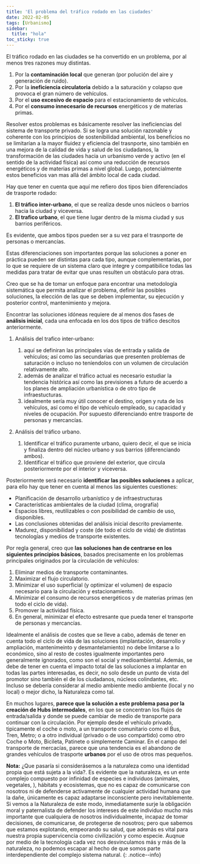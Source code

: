 ```yaml
---
title: 'El problema del tráfico rodado en las ciudades'
date: 2022-02-05
tags: [Urbanismo]
sidebar: 
  title: "hola"
toc_sticky: true
---
```


El tráfico rodado en las ciudades se ha convertido en un problema, por al menos tres razones muy distintas.
1. Por la **contaminación local** que generan (por polución del aire y generación de ruido).
2. Por la **ineficiencia circulatoria** debido a la saturación y colapso que provoca el gran número de vehículos.
3. Por el **uso excesivo de espacio** para el estacionamiento de vehículos.
4. Por el **consumo innecesario de recursos** energéticos y de materias primas.

Resolver estos problemas es básicamente resolver las ineficiencias del sistema de transporte privado. Si se logra una solución razonable y coherente con los principios de sostenibilidad ambiental, los beneficios no se limitarían a la mayor fluidez y eficiencia del trasnporte, sino también en una mejora de la calidad de vida y salud de los ciudadanos, la transformación de las ciudades hacia un urbanismo verde y activo (en el sentido de la actividad física) así como una reducción de recursos energéticos y de materias primas a nivel global. Luego, potencialmente estos beneficios van mas allá del ámbito local de cada ciudad.

Hay que tener en cuenta que aquí me refiero dos tipos bien diferenciados de trasporte rodado:
1. **El tráfico inter-urbano**, el que se realiza desde unos núcleos o barrios hacia la ciudad y viceversa.
2. **El trafico urbano**, el que tiene lugar dentro de la misma ciudad y sus barrios periféricos. 

Es evidente, que ambos tipos pueden ser a su vez para el trasnporte de personas o mercancías. 

Estas diferenciaciones son importantes porque las soluciones a poner en práctica pueden ser distintas para cada tipo, aunque complementarias, por lo que se requiere de un sistema claro que integre y compatibilice todas las medidas para tratar de evitar que unas resulten un obstáculo para otras.

Creo que se ha de tomar un enfoque para encontrar una metodología sistemática que permita analizar el problema, definir las posibles soluciones, la elección de las que se deben implementar, su ejecución y posterior control, mantenimiento y mejora.

Encontrar las soluciones idóneas requiere de al menos dos fases de **análisis inicial**, cada una enfocada en los dos tipos de tráfico descitos anteriormente.
1. Análisis del trafico inter-urbano:
	1. aquí se definiran las principales vías de entrada y salida de vehículos; así como las secundarias que presenten problemas de saturación o incluso no teníendolos con un volumen de circulación relativamente alto.
	2. además de analizar el tráfico actual es necesario estudiar la tendencia histórica así como las previsiones a futuro de acuerdo a los planes de ampliación urbanística o de otro tipo de infraestucturas.
	3. idealmente sería muy útil conocer el destino, origen y ruta de los vehículos, así como el tipo de vehículo empleado, su capacidad y niveles de ocupación. Por supuesto diferenciando entre trasporte de personas y mercancías.

2. Análisis del tráfico urbano.
	1. Identificar el tráfico puramente urbano, quiero decir, el que se inicia y finaliza dentro del núcleo urbano y sus barrios (diferenciando ambos).
	2. Identificar el tráfico que proviene del exterior, que circula posteriormente por el interior y viceversa.


Posteriormente será necesario **identificar las posibles soluciones** a aplicar, para ello hay que tener en cuenta al menos las siguientes cuestiones:
- Planificación de desarrollo urbanístico y de infraestructuras
- Características ambientales de la ciudad (clima, orografía)
- Espacios libres, reutilizables o con posibilidad de cambio de uso, disponibles.
- Las conclusiones obtenidas del análisis inicial descrito previamente.
- Madurez, disponibilidad y coste (de todo el ciclo de vida) de distintas tecnologías y medios de transporte existentes.

Por regla general, creo que **las soluciones han de centrarse en los siguientes principios básicos**, basados precisamente en los problemas principales originados por la circulación de vehículos:
1. Eliminar medios de transporte contaminantes.
2. Maximizar el flujo circulatorio.
3. Minimizar el uso superficial (y optimizar el volumen) de espacio necesario para la circulación y estacionamiento.
4. Minimizar el consumo de recursos energéticos y de materias primas (en todo el ciclo de vida).
5. Promover la actividad física.
6. En general, minimizar el efecto estresante que pueda tener el transporte de personas y mercancías.

Idealmente el análisis de costes que se lleve a cabo, además de tener en cuenta todo el ciclo de vida de las soluciones (implantación, desarrollo y ampliación, mantenimeinto y desmantelamiento) no debe limitarse a lo económico, sino al resto de costes igualmente importantes pero generalmente ignorados, como son el social y medioambiental. Además, se debe de tener en cuenta el impacto total de las soluciones a implantar en todas las partes interesadas, es decir, no solo desde un punto de vista del promotor sino también el de los ciudadanos, núcleos colindantes, etc. Incluso se debería considerar al medio ambiente medio ambiente (local y no local) o mejor dicho, la Naturaleza como tal.

En muchos lugares, **parece que la solución a este problema pasa por la creación de Hubs intermodales**, en los que se concentran los flujos de entrada/salida y donde se puede cambiar de medio de transporte para continuar con la circulación. Por ejemplo desde el vehículo privado, tipicamente el coche o moto, a un transporte comunitario como el Bus, Tren, Metro; o a otro individual (privado o de uso compartido) como otro Coche o Moto, Bicileta, Patinete o simplemente Caminar. En el campo del transporte de mercacías, parece que una tendencia es el abandono de grandes vehículos de trasporte **urbanos** por el uso de otros mas pequeños.

**Nota:** ¿Que pasaría si considerásemos a la naturaleza como una identidad propia que está sujeta a la vida?. Es evidente que la naturaleza, es un ente complejo compuesto por infinidad de especies e individuos (animales, vegetales, ), hábitats y ecosistemas, que no es capaz de comunicarse con nosotros ni de defenderse activamente de cualquier actividad humana que la dañe, únicamente es capaz adaptarse inconsciente pero inevitablemente. Si vemos a la Naturaleza de este modo, inmediatamente surje la obligación moral y paternalista de defender los intereses de este individuo mucho más importante que cualquiera de nosotros individualmente, incapaz de tomar decisiones, de comunicarse, de protegerse de nosotros; pero que sabemos que estamos explotando, empeorando su salud, que además es vital para nuestra propia supervicencia como civilización y como especie. Auqnue por medio de la tecnología cada vez nos desvinculamos más y más de la naturaleza, no podemos escapar al hecho de que somos parte interdependiente del complejo sistema natural.
{: .notice--info}
